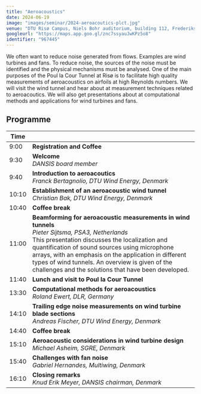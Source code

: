 ```yaml
---
title: "Aeroacoustics"
date: 2024-06-19
image: "images/seminar/2024-aeroacoutics-plct.jpg"
venue: "DTU Risø Campus, Niels Bohr auditorium, building 112, Frederiksborgvej 399,  4000 Roskilde"
googleurl: "https://maps.app.goo.gl/znc7ssyauJwKPz5o8"
identifier: "967445"
---
```


We often want to reduce noise generated from flows. Examples are wind turbines and fans. To reduce noise, the sources of the noise must be identified and the physical mechanisms must be analysed. One of the main purposes of the Poul la Cour Tunnel at Risø is to facilitate high quality measurements of aeroacoustics on airfoils at high Reynolds numbers. We will visit the wind tunnel and hear about at measurement techniques related to aeroacoutics. We will also get presentations about at computational methods and applications for wind turbines and fans.


## Programme

<!-- 
| Time  |             |             |
| ----- | ----------- | ----------- |
|  9:00 | Registration and Coffee | |
|  9:30 | Welcome | DANSIS boardmember, Denmark |
|  9:40 | Introduction to aeroacoutics | Franck Bertagnolio, DTU Wind Energy, Denmark |
| 10:10 | Establishment of an aeroacoustic wind tunnel | Christian Bak, DTU Wind Energy, Denmark  |
| 10:40 | Coffee break | |
| 11:00 | Beamforming for aeroacoustic measurements in wind tunnels | Pieter Sijtsma, PSA3, Netherlands |
| 11:40 | Lunch and visit to Poul la Cour Tunnel | |
| 13:30 | Computational methods for aeroacoustics | Roland Ewert, DLR, Germany |
| 14:10 | Trailing edge noise measurements on wind turbine blade sections | Andreas Fischer, DTU Wind Energy, Denmark |
| 14:40 | Coffee break | |
| 15:10 | Aeroacoustic considerations in wind turbine design | Michael Asheim, SGRE, Denmark  |
| 15:40 | Challenges with fan noise | Gabriel Hernandes, Multiwing, Denmark |
| 16:10 | Closing remarks | Knud Erik Meyer, DANSIS chairman, Denmark | -->

| Time  |                        |
| ----- | ---------------------- |
|  9:00 | **Registration and Coffee** |
|  9:30 | **Welcome** <br> *DANSIS board member* |
|  9:40 | **Introduction to aeroacoutics** <br> *Franck Bertagnolio, DTU Wind Energy, Denmark* |
| 10:10 | **Establishment of an aeroacoustic wind tunnel** <br> *Christian Bak, DTU Wind Energy, Denmark* |
| 10:40 | **Coffee break** |
| 11:00 | **Beamforming for aeroacoustic measurements in wind tunnels** <br> *Pieter Sijtsma, PSA3, Netherlands* <br> This presentation discusses the localization and quantification of sound sources using microphone arrays, with an emphasis on the application in different types of wind tunnels. An overview is given of the challenges and the solutions that have been developed.|
| 11:40 | **Lunch and visit to Poul la Cour Tunnel** |
| 13:30 | **Computational methods for aeroacoustics** <br> *Roland Ewert, DLR, Germany* |
| 14:10 | **Trailing edge noise measurements on wind turbine blade sections** <br> *Andreas Fischer, DTU Wind Energy, Denmark* |
| 14:40 | **Coffee break** |
| 15:10 | **Aeroacoustic considerations in wind turbine design** <br> *Michael Asheim, SGRE, Denmark* |
| 15:40 | **Challenges with fan noise** <br> *Gabriel Hernandes, Multiwing, Denmark* |
| 16:10 | **Closing remarks** <br> *Knud Erik Meyer, DANSIS chairman, Denmark* |
